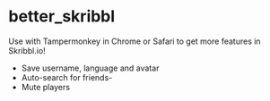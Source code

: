 # better_skribbl


Use with Tampermonkey in Chrome or Safari to get more features in Skribbl.io!

- Save username, language and avatar
- Auto-search for friends-
- Mute players